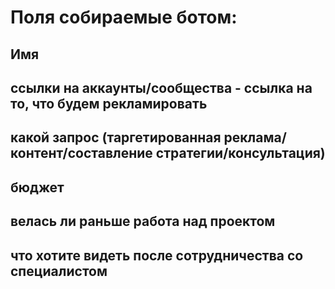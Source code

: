 
# Поля собираемые ботом:

## Имя
## ссылки на аккаунты/сообщества - ссылка на то, что будем рекламировать
## какой запрос (таргетированная реклама/контент/составление стратегии/консультация)
## бюджет
## велась ли раньше работа над проектом
## что хотите видеть после сотрудничества со специалистом
